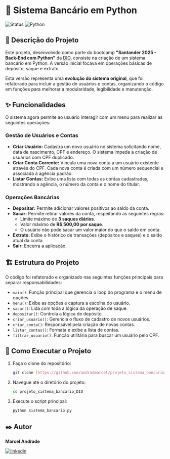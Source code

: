 # 🐍 Sistema Bancário em Python

![Status](https://img.shields.io/badge/Status-Concluído-brightgreen)
![Python](https://img.shields.io/badge/Python-3776AB?style=flat&logo=python&logoColor=white)

## 📝 Descrição do Projeto

Este projeto, desenvolvido como parte do bootcamp **"Santander 2025 - Back-End com Python"** da [DIO](https://www.dio.me/), consiste na criação de um sistema bancário em Python. A versão inicial focava em operações básicas de depósito, saque e extrato.

Esta versão representa uma **evolução do sistema original**, que foi refatorado para incluir a gestão de usuários e contas, organizando o código em funções para melhorar a modularidade, legibilidade e manutenção.

## ✨ Funcionalidades

O sistema agora permite ao usuário interagir com um menu para realizar as seguintes operações:

### Gestão de Usuários e Contas
* **Criar Usuário:** Cadastra um novo usuário no sistema solicitando nome, data de nascimento, CPF e endereço. O sistema impede a criação de usuários com CPF duplicado.
* **Criar Conta Corrente:** Vincula uma nova conta a um usuário existente através do CPF. Cada nova conta é criada com um número sequencial e associada à agência padrão.
* **Listar Contas:** Exibe uma lista com todas as contas cadastradas, mostrando a agência, o número da conta e o nome do titular.

### Operações Bancárias
* **Depositar:** Permite adicionar valores positivos ao saldo da conta.
* **Sacar:** Permite retirar valores da conta, respeitando as seguintes regras:
    * Limite máximo de **3 saques diários**.
    * Valor máximo de **R$ 500,00 por saque**.
    * O usuário não pode sacar um valor maior do que o saldo em conta.
* **Extrato:** Exibe o histórico de transações (depósitos e saques) e o saldo atual da conta.
* **Sair:** Encerra a aplicação.

## 🏗️ Estrutura do Projeto

O código foi refatorado e organizado nas seguintes funções principais para separar responsabilidades:

* `main()`: Função principal que gerencia o loop do programa e o menu de opções.
* `menu()`: Exibe as opções e captura a escolha do usuário.
* `sacar()`: Lida com toda a lógica da operação de saque.
* `depositar()`: Controla a lógica de depósito.
* `criar_usuario()`: Gerencia o fluxo de cadastro de novos usuários.
* `criar_conta()`: Responsável pela criação de novas contas.
* `listar_contas()`: Formata e exibe a lista de contas.
* `filtrar_usuario()`: Função utilitária para buscar um usuário pelo CPF.

## 🚀 Como Executar o Projeto

1.  Faça o clone do repositório:
    ```bash
    git clone [https://github.com/andradmarcel/projeto_sistema_bancario_DIO.git](https://github.com/andradmarcel/projeto_sistema_bancario_DIO.git)
    ```
2.  Navegue até o diretório do projeto:
    ```bash
    cd projeto_sistema_bancario_DIO
    ```
3.  Execute o script principal:
    ```bash
    python sistema_bancario.py
    ```

## ✒️ Autor

**Marcel Andrade**

[![linkedin](https://img.shields.io/badge/linkedin-0A66C2?style=for-the-badge&logo=linkedin&logoColor=white)](https://www.linkedin.com/in/andradmarcel/)
